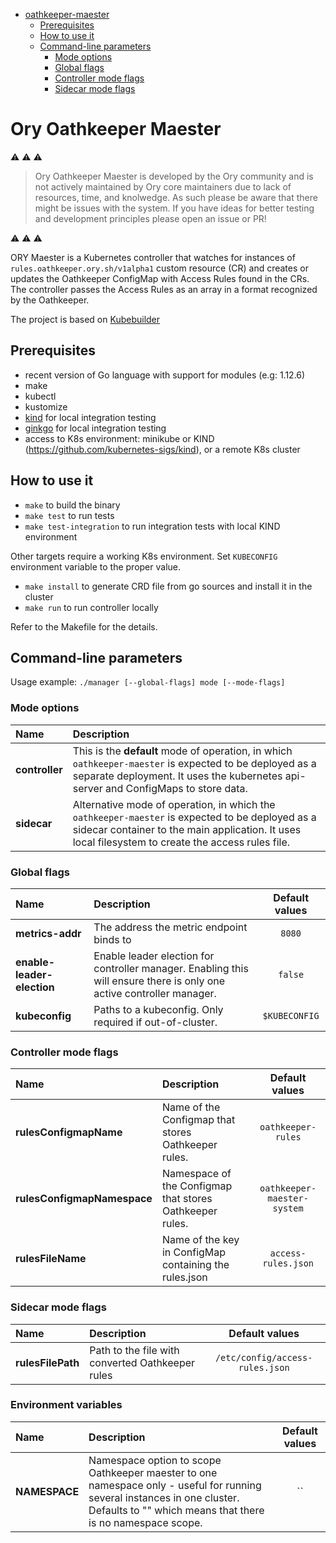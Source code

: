 <!-- START doctoc generated TOC please keep comment here to allow auto update -->
<!-- DON'T EDIT THIS SECTION, INSTEAD RE-RUN doctoc TO UPDATE -->

- [oathkeeper-maester](#oathkeeper-maester)
  - [Prerequisites](#prerequisites)
  - [How to use it](#how-to-use-it)
  - [Command-line parameters](#command-line-parameters)
    - [Mode options](#mode-options)
    - [Global flags](#global-flags)
    - [Controller mode flags](#controller-mode-flags)
    - [Sidecar mode flags](#sidecar-mode-flags)

<!-- END doctoc generated TOC please keep comment here to allow auto update -->

# Ory Oathkeeper Maester

⚠️ ⚠️ ⚠️ 

> Ory Oathkeeper Maester is developed by the Ory community and is not actively maintained by Ory core maintainers due to lack of resources, time, and knolwedge. As such please be aware that there might be issues with the system. If you have ideas for better testing and development principles please open an issue or PR!

⚠️ ⚠️ ⚠️

ORY Maester is a Kubernetes controller that watches for instances of `rules.oathkeeper.ory.sh/v1alpha1` custom resource (CR) and creates or updates the Oathkeeper ConfigMap with Access Rules found in the CRs. The controller passes the Access Rules as an array in a format recognized by the Oathkeeper.

The project is based on [Kubebuilder](https://github.com/kubernetes-sigs/kubebuilder)

## Prerequisites

- recent version of Go language with support for modules (e.g: 1.12.6)
- make
- kubectl
- kustomize
- [kind](https://github.com/kubernetes-sigs/kind) for local integration testing
- [ginkgo](https://onsi.github.io/ginkgo/) for local integration testing
- access to K8s environment: minikube or KIND (https://github.com/kubernetes-sigs/kind), or a remote K8s cluster


## How to use it

- `make` to build the binary
- `make test` to run tests
- `make test-integration` to run integration tests with local KIND environment

Other targets require a working K8s environment.
Set `KUBECONFIG` environment variable to the proper value.

- `make install` to generate CRD file from go sources and install it in the cluster
- `make run` to run controller locally

Refer to the Makefile for the details.

## Command-line parameters
Usage example: `./manager [--global-flags] mode [--mode-flags]`

### Mode options

| Name | Description | 
| :--- | :--- | 
| **controller** | This is the **default** mode of operation, in which `oathkeeper-maester` is expected to be deployed as a separate deployment. It uses the kubernetes api-server and ConfigMaps to store data. | 
| **sidecar** | Alternative mode of operation, in which the `oathkeeper-maester` is expected to be deployed as a sidecar container to the main application. It uses local filesystem to create the access rules file. |

### Global flags

| Name | Description | Default values |
| :--- | :--- | :---: |
| **metrics-addr** | The address the metric endpoint binds to | `8080` |
| **enable-leader-election** | Enable leader election for controller manager. Enabling this will ensure there is only one active controller manager. | `false` | 
| **kubeconfig** | Paths to a kubeconfig. Only required if out-of-cluster. | `$KUBECONFIG` | 

### Controller mode flags

| Name | Description | Default values |
| :--- | :--- | :---: |
| **rulesConfigmapName** | Name of the Configmap that stores Oathkeeper rules. | `oathkeeper-rules` |
| **rulesConfigmapNamespace** | Namespace of the Configmap that stores Oathkeeper rules. | `oathkeeper-maester-system` | 
| **rulesFileName** | Name of the key in ConfigMap containing the rules.json | `access-rules.json` |

### Sidecar mode flags

| Name | Description | Default values |
| :--- | :--- | :---: |
| **rulesFilePath** | Path to the file with converted Oathkeeper rules | `/etc/config/access-rules.json` |

### Environment variables

| Name | Description | Default values |
| :--- | :--- | :---: |
| **NAMESPACE** | Namespace option to scope Oathkeeper maester to one namespace only - useful for running several instances in one cluster. Defaults to "" which means that there is no namespace scope. | `` |

